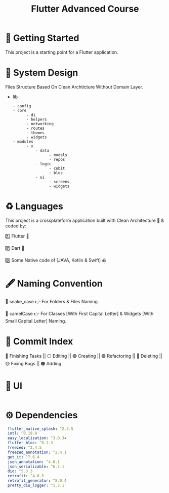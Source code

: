<h1 align="center">Flutter Advanced Course</h1>
<p align="center">
  <img src=""/>
</p>

# 🚀 Getting Started

This project is a starting point for a Flutter application.

# 📐 System Design

Files Structure Based On Clean Archticture Without Domain Layer.
 
- lib
  
      - config
      - core
            - di
            - helpers
            - networking
            - routes
            - themes
            - widgets
      - modules
            - x
                - data
                      - models
                      - repos
                - logic
                      - cubit
                      - bloc
                - ui
                      - screens
                      - widgets

# ♻️ Languages 

This project is a crossplateform application built with Clean Architecture 🧤 & coded by:

1️⃣ Flutter 🪽

2️⃣ Dart 🎯

3️⃣ Some Native code of [JAVA, Kotlin & Swift] 🪨


# 🖋️ Naming Convention 

🐍 snake_case 👉 For Folders & Files Naming.

🐪 camelCase 👉 For Classes [With First Capital Letter] & Widgets [With Small Capital Letter] Naming.

# 🚦 Commit Index 

🔵 Finishing Tasks || ⚪ Editing || 🟢 Creating || 🟣 Refactoring || 🔴 Deleting || 🟡 Fixing Bugs || 🟠 Adding

# 📱 UI
<p align="center">
  <img src=""/>
</p>

# ⚙️ Dependencies
```yaml
 flutter_native_splash: ^2.3.5
 intl: ^0.18.0
 easy_localization: ^3.0.3▪
 flutter_bloc: ^8.1.3
 freezed: ^2.4.5
 freezed_annotation: ^2.4.1
 get_it: ^7.6.4
 json_annotation: ^4.8.1
 json_serializable: ^6.7.1
 dio: ^5.3.3
 retrofit: ^4.0.3
 retrofit_generator: ^8.0.4
 pretty_dio_logger: ^1.3.1
```
